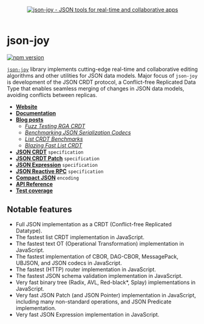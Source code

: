 <div align="center">
  <br />
  <br />
  <a href="https://jsonjoy.com">
      <img src="https://appsets.jsonjoy.com/branding/avatars/avatar-256x256-fitted.svg" alt="json-joy - JSON tools for real-time and collaborative apps" target="_blank" />
  </a>
  <br />
  <br />
</div>

# json-joy

[![npm version](https://badge.fury.io/js/json-joy.svg)](https://badge.fury.io/js/json-joy)

[`json-joy`][json-joy] library implements cutting-edge real-time and
collaborative editing algorithms and other utilities for JSON data models.
Major focus of `json-joy` is development of the JSON CRDT protocol, a
Conflict-free Replicated Data Type that enables seamless
merging of changes in JSON data models, avoiding conflicts between replicas.

- [**Website**](https://jsonjoy.com)
- [**Documentation**](https://jsonjoy.com/libs/json-joy-js)
- [**Blog posts**](https://jsonjoy.com/blog)
  - [_Fuzz Testing RGA CRDT_](https://jsonjoy.com/blog/fuzz-testing-rga-crdt)
  - [_Benchmarking JSON Serialization Codecs_](https://jsonjoy.com/blog/json-codec-benchmarks)
  - [_List CRDT Benchmarks_](https://jsonjoy.com/blog/list-crdt-benchmarks)
  - [_Blazing Fast List CRDT_](https://jsonjoy.com/blog/performant-rga-list-crdt-algorithm)
- [**JSON CRDT**](https://jsonjoy.com/specs/json-crdt) `specification`
- [**JSON CRDT Patch**](https://jsonjoy.com/specs/json-crdt-patch) `specification`
- [**JSON Expression**](https://jsonjoy.com/specs/json-expression) `specification`
- [**JSON Reactive RPC**](https://jsonjoy.com/specs/json-rx) `specification`
- [**Compact JSON**](https://jsonjoy.com/specs/compact-json) `encoding`
- [**API Reference**](https://streamich.github.io/json-joy/)
- [**Test coverage**](https://streamich.github.io/json-joy/coverage/lcov-report/)

## Notable features

- Full JSON implementation as a CRDT (Conflict-free Replicated Datatype).
- The fastest list CRDT implementation in JavaScript.
- The fastest text OT (Operational Transformation) implementation in JavaScript.
- The fastest implementation of CBOR, DAG-CBOR, MessagePack, UBJSON, and JSON codecs in JavaScript.
- The fastest (HTTP) router implementation in JavaScript.
- The fastest JSON schema validation implementation in JavaScript.
- Very fast binary tree (Radix, AVL, Red-black\*, Splay) implementations in JavaScript.
- Very fast JSON Patch (and JSON Pointer) implementation in JavaScript, including many non-standard operations, and JSON Predicate implementation.
- Very fast JSON Expression implementation in JavaScript.

[json-joy]: https://jsonjoy.com
